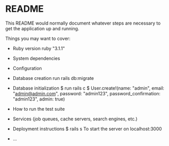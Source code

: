 # README

This README would normally document whatever steps are necessary to get the
application up and running.

Things you may want to cover:

* Ruby version
    ruby "3.1.1"
* System dependencies

* Configuration

* Database creation
    run rails db:migrate
* Database initialization
    $ run rails c 
    $ User.create!(name: "admin", email: "admin@admin.com", password: "admin123", password_confirmation: "admin123", admin: true)

* How to run the test suite

* Services (job queues, cache servers, search engines, etc.)

* Deployment instructions
    $ rails s 
    To start the server on localhost:3000
* ...
